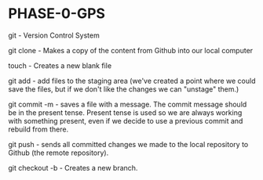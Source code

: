 # PHASE-0-GPS
git - Version Control System 

git clone <url> - Makes a copy of the content from Github into our local computer

touch <filename> - Creates a new blank file

git add <filename> - add files to the staging area (we've created a point where we could save the files, but if we don't like the changes we can "unstage" them.)

git commit -m - saves a file with a message.  The commit message should be in the present tense. Present tense is used so we are always working with something present, even if we decide to use a previous commit and rebuild from there. 

git push - sends all committed changes we made to the local repository to Github (the remote repository).

git checkout -b <branchname> - Creates a new branch. 
